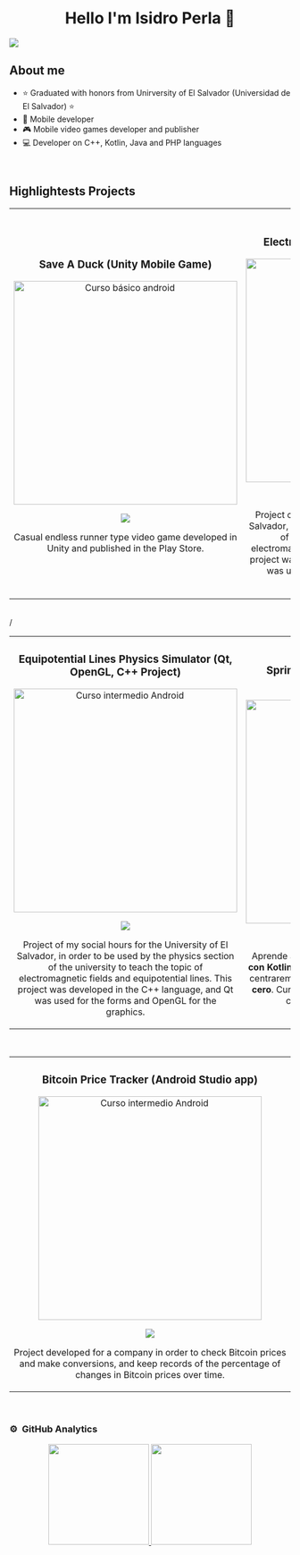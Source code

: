 <div align="center">
<h1 align="center">Hello I'm Isidro Perla 👋</h1>
</div>
<img src="https://i.imgur.com/C3rk8eb.png">

## About me

- ⭐ Graduated with honors from Unirversity of El Salvador (Universidad de El Salvador) ⭐
- 📲 Mobile developer
- 🎮 Mobile video games developer and publisher
- 💻 Developer on C++, Kotlin, Java and PHP languages
<br>

## Highlightests Projects
<table>
<tr>
<td width="50%">
<h3 align="center">Save A Duck (Unity Mobile Game)</h3>
<div align="center">
<a href="https://play.google.com/store/apps/details?id=com.FullPowerGames.SaveADuck&pli=1"><img src="https://i.imgur.com/nm4oJy1.png" width="400" alt="Curso básico android"></a>
<p>
<a href="https://play.google.com/store/apps/details?id=com.FullPowerGames.SaveADuck&pli=1" target="_blank">
<img src="https://i.imgur.com/Pwv9qW1.png">
</a>
</p>
<p>Casual endless runner type video game developed in Unity and published in the Play Store.</p>
</div>
                                                                                      
</td>

<td width="50%">
               <br>
<h3 align="center">Electro Marbles (Unity Mobile Game)</h3>
<div align="center">                                       
<a href="https://play.google.com/store/apps/details?id=com.FullPowerGames.ElectroMarbles" target="_blank"><img src="https://i.imgur.com/hA0TUco.png" width="400" alt="Curso arquitectura MVVM"></a>
<br>
<p>
<a href="https://play.google.com/store/apps/details?id=com.FullPowerGames.ElectroMarbles" target="_blank">
<img src="https://i.imgur.com/Pwv9qW1.png">
</a>
</p>
</p>Project of my social hours for the University of El Salvador, in order to be used by the physics section of the university to teach the topic of electromagnetic fields and equipotential lines. This project was developed in the C++ language, and Qt was used for the forms and OpenGL for the graphics.</p>
</div>                                                             
</table>                                                                                 
</div>
<br>/

<table>
<tr>
<td width="50%">
<h3 align="center">Equipotential Lines Physics Simulator (Qt, OpenGL, C++ Project)</h3>
<div align="center">
<a href="https://github.com/IsidroPerla97/Qt-Opengl-Projects/tree/master/Curvas%20Equipotenciales" target="_blank"><img src="https://i.imgur.com/Rnpm9ki.png" width="400" alt="Curso intermedio Android"></a>
<p>
<a href="https://github.com/IsidroPerla97/Qt-Opengl-Projects/tree/master/Curvas%20Equipotenciales">
<img src="https://i.imgur.com/j7aWFIf.png">
</a>
</p>
<p>Project of my social hours for the University of El Salvador, in order to be used by the physics section of the university to teach the topic of electromagnetic fields and equipotential lines. This project was developed in the C++ language, and Qt was used for the forms and OpenGL for the graphics.</p>
</div>
                                                                                      
</td>       

<td width="50%">
<h3 align="center">Spring-Mass System Simulator (Qt, OpenGL, C++ Project)</h3>
<div align="center">
<a href="https://github.com/IsidroPerla97/Qt-Opengl-Projects/tree/master/Sistema%20masa%20resorte/SimulacionSistemaMasaResorte" target="_blank"><img src="https://i.imgur.com/TsxjYkM.png" width="400" alt="Curso Kotlin Multiplatform"></a>
<p>
<a href="https://github.com/IsidroPerla97/Qt-Opengl-Projects/tree/master/Sistema%20masa%20resorte/SimulacionSistemaMasaResorte" target="_blank">
<img src="https://i.imgur.com/j7aWFIf.png">
</a>
</p>
<p>Aprende a programar aplicaciones <strong>multiplataform con Kotlin y Jetpack Compose</strong> - En este curso nos centraremos en dominar Kotlin Multiplatform <strong>desde cero</strong>. Curso <strong>GRATUITO</strong> (en desarrollo) con todo el código disponible para descargar.</p>
</div>
  
</td>  
</table>                                                                                 
</div>
<br>

<table>
<tr>
<td width="100%">
<h3 align="center">Bitcoin Price Tracker (Android Studio app)</h3>
<div align="center">
<a href="https://github.com/IsidroPerla97/Qt-Opengl-Projects/tree/master/Sistema%20masa%20resorte/SimulacionSistemaMasaResorte"><img src="https://i.imgur.com/uyWgp98.png" width="400" alt="Curso intermedio Android"></a>
<p>
<a href="https://github.com/IsidroPerla97/Qt-Opengl-Projects/tree/master/Sistema%20masa%20resorte/SimulacionSistemaMasaResorte" target="_blank">
<img src="https://i.imgur.com/j7aWFIf.png">
</a>
</p>
<p>Project developed for a company in order to check Bitcoin prices and make conversions, and keep records of the percentage of changes in Bitcoin prices over time.</p>
</div>
                                                                                      
</td>                                                    
</table>                                                                                 
</div>
<br>

### ⚙️ &nbsp;GitHub Analytics

<p align="center">
<a href="https://github.com/ArisGuimera">
  <img height="180em" src="https://github-readme-stats-eight-theta.vercel.app/api?username=IsidroPerla97&show_icons=true&theme=algolia&include_all_commits=true&count_private=true"/>
  <img height="180em" src="https://github-readme-stats-eight-theta.vercel.app/api/top-langs/?username=IsidroPerla97&layout=compact&langs_count=8&theme=algolia"/>
</a>
</p>
